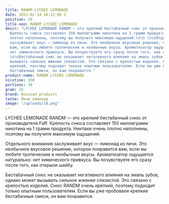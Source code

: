 ```yaml
---
title: RANDM LYCHEE LEMONADE
date: 2022-02-14 16:12:00 Z
position: 19
title-seo: RANDM LYCHEE LEMONADE
descr: "LYCHEE LEMONADE RANDM — это крепкий бестабачный снюс от производителя Faff.
  Крепость снюса составляет 150 миллиграмм никотина на 1 грамм продукта. Никпаки очень
  плотно наполнены, поэтому вы получите максимум ощущений.\n\n \n\nОтдельного внимания
  заслуживает вкус — лимонад из личи. Это необычное вкусовое решение, которое понравится
  вам, если вы любите тропические и необычные вкусы. Ароматизатор ощущается натурально:
  нет химического привкуса. Вы почувствуете его сразу после того, как открыли шайбу.\n\n
  \n\nБестабачный снюс не оказывает негативного влияния на эмаль зубов, однако может
  вызывать сильное жжение слизистой. Это связано с крепостью изделия. Снюс RANDM очень
  крепкий, поэтому подходит только опытным пользователям. Если вы уже пробовали крепкие
  бестабачные смеси, он вам понравится."
product-name: RANDM LYCHEE LEMONADE
nicotine: 150
portions: 30
gram: 15
brand: Russian products
taste: Личи лимонад
image: "/uploads/18.png"
---
```


LYCHEE LEMONADE RANDM — это крепкий бестабачный снюс от производителя Faff. Крепость снюса составляет 150 миллиграмм никотина на 1 грамм продукта. Никпаки очень плотно наполнены, поэтому вы получите максимум ощущений.

 

Отдельного внимания заслуживает вкус — лимонад из личи. Это необычное вкусовое решение, которое понравится вам, если вы любите тропические и необычные вкусы. Ароматизатор ощущается натурально: нет химического привкуса. Вы почувствуете его сразу после того, как открыли шайбу.

 

Бестабачный снюс не оказывает негативного влияния на эмаль зубов, однако может вызывать сильное жжение слизистой. Это связано с крепостью изделия. Снюс RANDM очень крепкий, поэтому подходит только опытным пользователям. Если вы уже пробовали крепкие бестабачные смеси, он вам понравится.